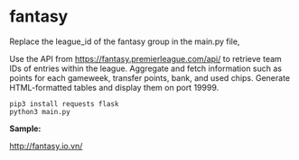 # fantasy

Replace the league_id of the fantasy group in the main.py file,

Use the API from https://fantasy.premierleague.com/api/ to retrieve team IDs of entries within the league. Aggregate and fetch information such as points for each gameweek, transfer points, bank, and used chips.
Generate HTML-formatted tables and display them on port 19999.

```
pip3 install requests flask
python3 main.py
```

**Sample:**

http://fantasy.io.vn/
